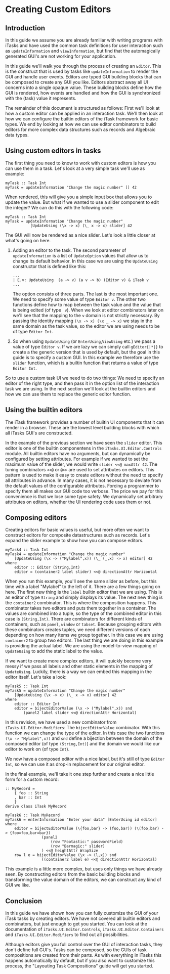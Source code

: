# Creating Custom Editors

## Introduction
In this guide we assume you are already familiar with writing programs with iTasks and have used the common task definitions for user interaction such as `updateInformation` and `viewInformation`, but find that the automagically generated GUI's are not working for your application.

In this guide we'll walk you through the process of creating an `Editor`. This is the construct that is used by tasks like `updateInformation` to render the GUI and handle user events. Editors are typed GUI building blocks that can be composed to create any GUI you like. Editors abstract away all UI concerns into a single opaque value. These building blocks define how the GUI is rendered, how events are handled and how the GUI is synchronized with the (task) value it represents.

The remainder of this document is structured as follows: First we'll look at how a custom editor can be applied in an interaction task. We'll then look at how we can configure the builtin editors of the iTask framework for basic types. We end by looking at how we can use editor combinators to build editors for more complex data structures such as records and Algebraic data types.

## Using custom editors in tasks

The first thing you need to know to work with custom editors is how you can use them in a task. Let's look at a very simple task we'll use as example:

```Clean
myTask :: Task Int
myTask = updateInformation "Change the magic number" [] 42
```

When rendered, this will give you a simple input box that allows you to update the value. But what if we wanted to use a slider component to edit the integer? We can do this with the following code:

```Clean
myTask :: Task Int
myTask = updateInformation "Change the magic number"
           [UpdateUsing (\x -> x) (\_ x -> x) slider] 42
```

The GUI will now be rendered as a nice slider. Let's look a little closer at what's going on here.

1. Adding an editor to the task. The second parameter of `updateInformation` is a list of `UpdateOption` values that allow us to change its default behavior. In this case we are using the `UpdateUsing` constructor that is defined like this:

   ```Clean
   ...
   | E.v: UpdateUsing  (a -> v) (a v -> b) (Editor v) & iTask v
   ...
   ```

   The option consists of three parts. The last is the most important one. We need to specify some value of type `Editor v`. The other two functions define how to map between the task value and the value that is being edited (of type ` v`). When we look at editor combinators later on we'll see that the mapping to the  `v` domain is not strictly necessary. By passing the identity mapping `(\x -> x) (\x _ -> x)` we stay in the same domain as the task value, so the editor we are using needs to be of type `Editor Int`. 

2. So when using  `UpdateUsing` (or `EnterUsing`,`ViewUsing` etc.) we pass a value of type `Editor v`. If we are lazy we can simply call `gEditor{|*|}` to create a the generic version that is used by default, but the goal in this guide is to specify a custom GUI. In this example we therefore use the `slider` function, which is a builtin function that returns a value of type `Editor Int`.

So to use a custom task UI we need to do two things: We need to specify an editor of the right type, and then pass it in the option list of the interaction task we are using. In the next section we'll look at the builtin editors and how we can use them to replace the generic editor function.

## Using the builtin editors

The iTask framework provides a number of builtin UI components that it can render in a browser. These are the lowest level building blocks with which all iTasks GUI's are constructed.

In the example of the previous section we have seen the `slider` editor. This editor is one of the builtin componentens in the `iTasks.UI.Editor.Controls` module. All builtin editors have no arguments, but can dynamically be configured by setting attributes. For example if we wanted to set the maximum value of the slider, we would write `slider <<@ maxAttr 42`. The tuning combinators `<<@` or `@>>` are used to set attributes on editors. This pattern is used to make it easy to create editors without the need to specify all attributes in advance. In many cases, it is not necessary to deviate from the default values of the configurable attributes. Forcing a programmer to specify them all makes our GUI code too verbose. The price we pay for this convenience is that we lose some type safety. We dynamically set arbitrary attributes on editors, whether the UI rendering code uses them or not. 

## Composing editors

Creating editors for basic values is useful, but more often we want to construct editors for composite datastructures such as records. Let's expand the slider example to show how you can compose editors.

```Clean
myTask4 :: Task Int
myTask4 = updateInformation "Change the magic number"
    [UpdateUsing (\x -> ("Mylabel",x)) (\_ (_,x) -> x) editor] 42
where
    editor :: Editor (String,Int)
    editor = (container2 label slider) <<@ directionAttr Horizontal
```

When you run this example, you'll see the same slider as before, but this time with a label "Mylabel" to the left of it. There are a few things going on here. The first new thing is the `label` builtin editor that we are using. This is an editor of type `String` and simply displays its value. The next new thing is the `container2` combinator. This is where the composition happens. This combinator takes two editors and puts them together in a container. The values are combined into a tuple, so the type of the combined editor in this case is `(String,Int)`.  There are combinators for different kinds of containers, such as `panel`, `window` or `tabset`. Because grouping editors with these combinators creates tuples, we need different versions of each depending on how many items we group together. In this case we are using `container2` to group two editors. The last thing we are doing in this example is providing the actual label. We are using the model-to-view mapping of `UpdateUsing` to add the static label to the value.

If we want to create more complex editors, it will quickly become very messy if we pass all labels and other static elements in the mapping of `UpdateUsing`. Luckily, there is a way we can embed this mapping in the editor itself. Let's take a look:

```Clean
myTask5 :: Task Int
myTask5 = updateInformation "Change the magic number"
    [UpdateUsing (\x -> x) (\_ x -> x) editor] 42
where
    editor :: Editor Int
    editor = bijectEditorValue (\x -> ("Mylabel",x)) snd
        (panel2 label slider <<@ directionAttr Horizontal)
```

In this revision, we have used a new combinator from `iTasks.UI.Editor.Modifiers`: The `bijectEditorValue` combinator. With this function we can change the type of the editor. In this case the two functions `(\x -> "Mylabel",x))` and `snd` define a bijection between the domain of the composed editor (of type `(String,Int)`) and the domain we would like our editor to work on (of type `Int`).

We now have a composed editor with a nice label, but it's still of type `Editor Int`, so we can use it as drop-in replacement for our original editor.

In the final example, we'll take it one step further and create a nice little form for a custom record:

```Clean
:: MyRecord =
    { foo :: String 
    , bar :: Int
    }
derive class iTask MyRecord

myTask6 :: Task MyRecord
myTask6 = enterInformation "Enter your data" [EnterUsing id editor]
where
    editor = bijectEditorValue (\{foo,bar} -> (foo,bar)) (\(foo,bar) -> {foo=foo,bar=bar})
                (panel2
                    (row "Footastic:" passwordField)
                    (row "Barmagic:" slider)
                ) <<@ heightAttr WrapSize
    row l e = bijectEditorValue (\x -> (l,x)) snd
                ((container2 label e) <<@ directionAttr Horizontal)
```

This example is a little more complex, but uses only things we have already seen. By constructing editors from the basic building blocks and transforming the value domain of the editors, we can construct any kind of GUI we like.

## Conclusion

In this guide we have shown how you can fully customize the GUI of your iTask tasks by creating editors. We have not covered all builtin editors and combinators, but just enough to get you started. You can look at the  documentation of `iTasks.UI.Editor.Controls`, `iTasks.UI.Editor.Containers` and `iTasks.UI.Editor.Modifiers` to find out all possibilities.

Although editors give you full control over the GUI of interaction tasks, they don't define full GUI's. Tasks can be composed, so the GUIs of task compositions are created from their parts. As with everything in iTasks this happens automatically by default, but if you also want to customize this process, the "Layouting Task Compositions" guide will get you started.

